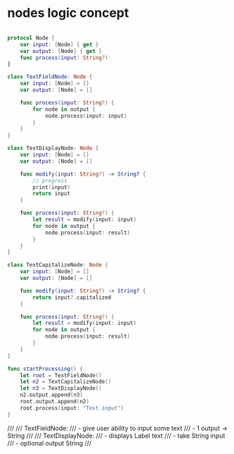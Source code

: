 # nodes logic concept

```swift

protocol Node {
    var input: [Node] { get }
    var output: [Node] { get }
    func process(input: String?)
}

class TextFieldNode: Node {
    var input: [Node] = []
    var output: [Node] = []

    func process(input: String?) {
        for node in output {
            node.process(input: input)
        }
    }
}

class TextDisplayNode: Node {
    var input: [Node] = []
    var output: [Node] = []

    func modify(input: String?) -> String? {
        // progress
        print(input)
        return input
    }

    func process(input: String?) {
        let result = modify(input: input)
        for node in output {
            node.process(input: result)
        }
    }
}

class TextCapitalizeNode: Node {
    var input: [Node] = []
    var output: [Node] = []

    func modify(input: String?) -> String? {
        return input?.capitalized
    }

    func process(input: String?) {
        let result = modify(input: input)
        for node in output {
            node.process(input: result)
        }
    }
}

func startProcessing() {
    let root = TextFieldNode()
    let n2 = TextCapitalizeNode()
    let n3 = TextDisplayNode()
    n2.output.append(n3)
    root.output.append(n2)
    root.process(input: "Test input")
}

```


///
/// TextFieldNode:
/// - give user ability to input some text
/// - 1 output -> String
///
/// TextDisplayNode:
/// - displays Label text
/// - take String input
/// - optional output String
///
